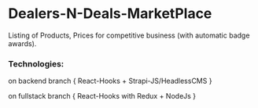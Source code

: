 # Dealers-N-Deals-MarketPlace
Listing of Products, Prices for competitive business (with automatic badge awards). 

### Technologies: 
on backend branch
{ React-Hooks + Strapi-JS/HeadlessCMS }

on fullstack branch 
{ React-Hooks with Redux + NodeJs }